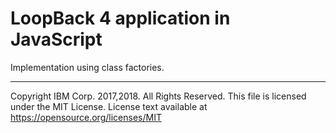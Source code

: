 # LoopBack 4 application in JavaScript

Implementation using class factories.

---

Copyright IBM Corp. 2017,2018. All Rights Reserved.
This file is licensed under the MIT License.
License text available at https://opensource.org/licenses/MIT
